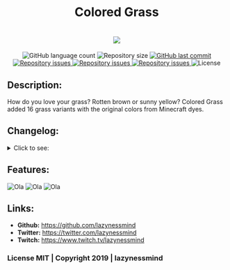 <h1 align="center">Colored Grass</h1>
<h1 align="center">
  <img src="https://raw.githubusercontent.com/lazynessmind/ColoredGrass/master/media/logo.png"><br>
</h1>

<p align="center">
  <img alt="GitHub language count" src="https://img.shields.io/github/languages/count/lazynessmind/ColoredGrass.svg">

  <img alt="Repository size" src="https://img.shields.io/github/repo-size/lazynessmind/ColoredGrass.svg">
  
  <a href="https://github.com/lazynessmind/ColoredGrass/commits/master">
    <img alt="GitHub last commit" src="https://img.shields.io/github/last-commit/lazynessmind/ColoredGrass.svg">
  </a>

  <a href="https://github.com/lazynessmind/ColoredGrass/issues">
    <img alt="Repository issues" src="https://img.shields.io/github/issues/lazynessmind/ColoredGrass.svg">
  </a>

  <a href="https://www.curseforge.com/minecraft/mc-mods/colored-grass">
    <img alt="Repository issues" src="http://cf.way2muchnoise.eu/full_351283_downloads.svg">
  </a>

  <a href="https://www.curseforge.com/minecraft/mc-mods/colored-grass">
    <img alt="Repository issues" src="http://cf.way2muchnoise.eu/versions/351283.svg">
  </a>

  <img alt="License" src="https://img.shields.io/badge/license-MIT-brightgreen">
</p>

## Description:

  How do you love your grass? Rotten brown or sunny yellow?
  Colored Grass added 16 grass variants with the original colors from Minecraft dyes.

## Changelog:

<details>
  <summary>Click to see:</summary>
  
  **0.1**
  * First release;
      
</details>

## Features:

![Ola](https://raw.githubusercontent.com/lazynessmind/ColoredGrass/master/media/allrecipes.png "Ola")
![Ola](https://raw.githubusercontent.com/lazynessmind/ColoredGrass/master/media/singlerecipe.png "Ola")
![Ola](https://raw.githubusercontent.com/lazynessmind/ColoredGrass/master/media/grassblocks.png "Ola")

## Links:

- **Github:** https://github.com/lazynessmind
- **Twitter:**  https://twitter.com/lazynessmind
- **Twitch:** https://www.twitch.tv/lazynessmind

### License MIT | Copyright 2019 | lazynessmind
